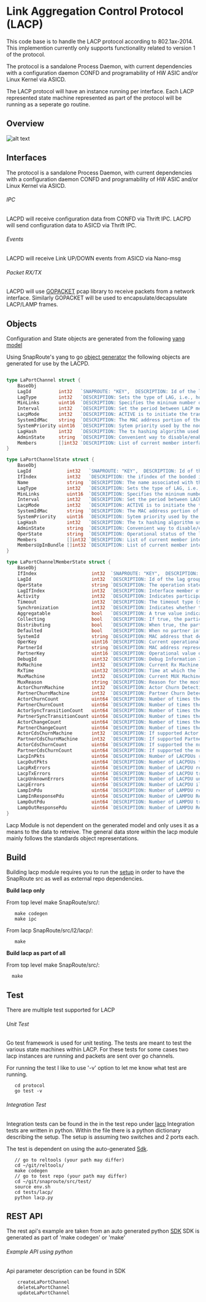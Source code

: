 # Link Aggregation Control Protocol (LACP)
This code base is to handle the LACP protocol according to 802.1ax-2014.  This implemention currently only supports functionality related to version 1 of the protocol.

The protocol is a sandalone Process Daemon, with current dependencies with a configuration daemon CONFD and programability of HW ASIC and/or Linux Kernel via ASICD.

The LACP protocol will have an instance running per interface.   Each LACP represented state machine represented as part of the protocol will be running as a seperate go routine.


## Overview
![alt text](docs/LACPArchitectureOverview.png)


## Interfaces
The protocol is a sandalone Process Daemon, with current dependencies with a configuration daemon CONFD and programability of HW ASIC and/or Linux Kernel via ASICD.

###### IPC
LACPD will receive configuration data from CONFD via Thrift IPC.
LACPD will send configuration data to ASICD via Thrift IPC.


###### Events
LACPD will receive Link UP/DOWN events from ASICD via Nano-msg

###### Packet RX/TX
LACPD will use [GOPACKET](https://github.com/SnapRoute/gopacket) pcap library to receive packets from a network interface.  Similarly GOPACKET will be used to encapsulate/decapsulate LACP/LAMP frames.


## Objects
Configuration and State objects are generated from the following [yang model](https://github.com/SnapRoute/models/tree/master/yangmodel/lacp) 

Using SnapRoute's yang to go [object generator](https://github.com/SnapRoute/reltools/tree/master/codegentools/structs) the following objects are generated for use by the LACPD.

```go

type LaPortChannel struct {
	BaseObj
	LagId          int32   `SNAPROUTE: "KEY",  DESCRIPTION: Id of the lag group`
	LagType        int32   `DESCRIPTION: Sets the type of LAG, i.e., how it is configured / maintained, SELECTION: LACP(0)/STATIC(1)`
	MinLinks       uint16  `DESCRIPTION: Specifies the mininum number of member interfaces that must be active for the aggregate interface to be available`
	Interval       int32   `DESCRIPTION: Set the period between LACP messages -- uses the lacp-period-type enumeration., SELECTION: SLOW(1)/FAST(0), DEFAULT: "1"`
	LacpMode       int32   `DESCRIPTION: ACTIVE is to initiate the transmission of LACP packets. PASSIVE is to wait for peer to initiate the transmission of LACP packets., SELECTION: ACTIVE(0)/PASSIVE(1), DEFAULT: "0"`
	SystemIdMac    string  `DESCRIPTION: The MAC address portion of the node's System ID. This is combined with the system priority to construct the 8-octet system-id, SELECTION: {'pattern': u'[0-9a-fA-F]{2}(:[0-9a-fA-F]{2}){5}'}`
	SystemPriority uint16  `DESCRIPTION: Sytem priority used by the node on this LAG interface. Lower value is higher priority for determining which node is the controlling system.`
	LagHash        int32   `DESCRIPTION: The tx hashing algorithm used by the lag group, SELECTION: LAYER2(0)/LAYER3_4(2)/LAYER2_3(1), DEFAULT: "0"`
	AdminState     string  `DESCRIPTION: Convenient way to disable/enable a lag group.  The behaviour should be such that all traffic should stop.  LACP frames should continue to be processed`
	Members        []int32 `DESCRIPTION: List of current member interfaces for the aggregate, expressed as references to existing interfaces`
}

type LaPortChannelState struct {
	BaseObj
	LagId             int32   `SNAPROUTE: "KEY",  DESCRIPTION: Id of the lag group`
	IfIndex           int32   `DESCRIPTION: the ifindex of the bonded interface`
	Name              string  `DESCRIPTION: The name associated with the aggregation object in linux`
	LagType           int32   `DESCRIPTION: Sets the type of LAG, i.e., how it is configured / maintained, SELECTION: LACP(0)/STATIC(1)`
	MinLinks          uint16  `DESCRIPTION: Specifies the mininum number of member interfaces that must be active for the aggregate interface to be available`
	Interval          int32   `DESCRIPTION: Set the period between LACP messages -- uses the lacp-period-type enumeration., SELECTION: SLOW(1)/FAST(0), DEFAULT: "1"`
	LacpMode          int32   `DESCRIPTION: ACTIVE is to initiate the transmission of LACP packets. PASSIVE is to wait for peer to initiate the transmission of LACP packets., SELECTION: ACTIVE(0)/PASSIVE(1), DEFAULT: "0"`
	SystemIdMac       string  `DESCRIPTION: The MAC address portion of the node's System ID. This is combined with the system priority to construct the 8-octet system-id, SELECTION: {'pattern': u'[0-9a-fA-F]{2}(:[0-9a-fA-F]{2}){5}'}`
	SystemPriority    uint16  `DESCRIPTION: Sytem priority used by the node on this LAG interface. Lower value is higher priority for determining which node is the controlling system.`
	LagHash           int32   `DESCRIPTION: The tx hashing algorithm used by the lag group, SELECTION: LAYER2(0)/LAYER3_4(2)/LAYER2_3(1), DEFAULT: "0"`
	AdminState        string  `DESCRIPTION: Convenient way to disable/enable a lag group.  The behaviour should be such that all traffic should stop.  LACP frames should continue to be processed`
	OperState         string  `DESCRIPTION: Operational status of the lag group.  If all ports are DOWN this will display DOWN.  If the group was admin disabled then will display DOWN.  No ports configured in group will display DOWN`
	Members           []int32 `DESCRIPTION: List of current member interfaces for the aggregate, expressed as references to existing interfaces`
	MembersUpInBundle []int32 `DESCRIPTION: List of current member interfaces for the aggregate, expressed as references to existing interfaces`
}

type LaPortChannelMemberState struct {
	BaseObj
	IfIndex                    int32  `SNAPROUTE: "KEY",  DESCRIPTION: Reference to aggregate member interface`
	LagId                      int32  `DESCRIPTION: Id of the lag group to which this port is associated with`
	OperState                  string `DESCRIPTION: The operation state, typically UP IN BUNDLE, or DOWN`
	LagIfIndex                 int32  `DESCRIPTION: Interface member of the LACP aggregate`
	Activity                   int32  `DESCRIPTION: Indicates participant is active or passive, SELECTION: ACTIVE(0)/PASSIVE(1)`
	Timeout                    int32  `DESCRIPTION: The timeout type (short or long) used by the participant, SELECTION: SHORT(1)/LONG(0)`
	Synchronization            int32  `DESCRIPTION: Indicates whether the participant is in-sync or out-of-sync, SELECTION: OUT_SYNC(1)/IN_SYNC(0)`
	Aggregatable               bool   `DESCRIPTION: A true value indicates that the participant will allow the link to be used as part of the aggregate. A false value indicates the link should be used as an individual link`
	Collecting                 bool   `DESCRIPTION: If true, the participant is collecting incoming frames on the link, otherwise false`
	Distributing               bool   `DESCRIPTION: When true, the participant is distributing outgoing frames; when false, distribution is disabled`
	Defaulted                  bool   `DESCRIPTION: When no partner information is exchanged port will come up in a defaulted state`
	SystemId                   string `DESCRIPTION: MAC address that defines the local system ID for the aggregate interface, SELECTION: {'pattern': u'[0-9a-fA-F]{2}(:[0-9a-fA-F]{2}){5}'}`
	OperKey                    uint16 `DESCRIPTION: Current operational value of the key for the aggregate interface`
	PartnerId                  string `DESCRIPTION: MAC address representing the protocol partner's interface system ID, SELECTION: {'pattern': u'[0-9a-fA-F]{2}(:[0-9a-fA-F]{2}){5}'}`
	PartnerKey                 uint16 `DESCRIPTION: Operational value of the protocol partner's key`
	DebugId                    uint32 `DESCRIPTION: Debug Information Id`
	RxMachine                  int32  `DESCRIPTION: Current Rx Machine State, SELECTION: RX_CURRENT(0)/RX_PORT_DISABLE(5)/RX_DEFAULTED(2)/RX_LACP_DISABLED(4)/RX_EXPIRED(1)/RX_INITIALIZE(3)`
	RxTime                     uint32 `DESCRIPTION: Time at which the last LACPDU was received by a given port,  in terms of centiseconds since the system was last reset`
	MuxMachine                 int32  `DESCRIPTION: Current MUX Machine State, SELECTION: MUX_COLLECTING(3)/MUX_COLLECTING_DISTRIBUTING_DEFAULTED(7)/MUX_COLLECTING_DISTRIBUTING(5)/MUX_DISTRIBUTING_DEFAULTED(6)/MUX_ATTACHED(2)/MUX_DETACHED(0)/MUX_DISTRIBUTING(4)/MUX_WAITING(1)`
	MuxReason                  string `DESCRIPTION: Reason for the most recent MUX state change`
	ActorChurnMachine          int32  `DESCRIPTION: Actor Churn Detection Machine State, SELECTION: CHURN_NO_CHURN(0)/CHURN_CHURN(1)`
	PartnerChurnMachine        int32  `DESCRIPTION: Partner Churn Detection Machine State, SELECTION: CHURN_NO_CHURN(0)/CHURN_CHURN(1)`
	ActorChurnCount            uint64 `DESCRIPTION: Number of times the Actor State machine has entered the  ACTOR_CHURN state`
	PartnerChurnCount          uint64 `DESCRIPTION: Number of times the Partner State machine has entered the  ACTOR_CHURN state`
	ActorSyncTransitionCount   uint64 `DESCRIPTION: Number of times the Actor's Mux state machine has entered the  IN_SYNC state.`
	PartnerSyncTransitionCount uint64 `DESCRIPTION: Number of times the Partner's Mux state machine has entered the  IN_SYNC state.`
	ActorChangeCount           uint64 `DESCRIPTION: Number of times the Actor's perception of the LAG ID for the  Aggregation Port has changed.`
	PartnerChangeCount         uint64 `DESCRIPTION: Number of times the Partner's perception of the LAG ID for the  Aggregation Port has changed.`
	ActorCdsChurnMachine       int32  `DESCRIPTION: If supported Actor CDS Churn Machine State, SELECTION: CHURN_NO_CHURN(0)/CHURN_CHURN(1)`
	PartnerCdsChurnMachine     int32  `DESCRIPTION: If supported Partner CDS Churn Machine State, SELECTION: CHURN_NO_CHURN(0)/CHURN_CHURN(1)`
	ActorCdsChurnCount         uint64 `DESCRIPTION: If supported the number of times the Actor CDS Churn state has entered the ACTOR_CDS_CHURN state`
	PartnerCdsChurnCount       uint64 `DESCRIPTION: If supported the number of times the Actor CDS Churn state has entered the ACTOR_CDS_CHURN state`
	LacpInPkts                 uint64 `DESCRIPTION: Number of LACPDUs received`
	LacpOutPkts                uint64 `DESCRIPTION: Number of LACPDUs transmitted`
	LacpRxErrors               uint64 `DESCRIPTION: Number of LACPDU receive packet errors`
	LacpTxErrors               uint64 `DESCRIPTION: Number of LACPDU transmit packet errors`
	LacpUnknownErrors          uint64 `DESCRIPTION: Number of LACPDU unknown packet errors`
	LacpErrors                 uint64 `DESCRIPTION: Number of LACPDU illegal packet errors`
	LampInPdu                  uint64 `DESCRIPTION: Number of LAMPDU received`
	LampInResponsePdu          uint64 `DESCRIPTION: Number of LAMPDU Response received`
	LampOutPdu                 uint64 `DESCRIPTION: Number of LAMPDU transmited`
	LampOutResponsePdu         uint64 `DESCRIPTION: Number of LAMPDU Response received`
}
```
Lacp Module is not dependent on the generated model and only uses it as a means to the data to retreive.  The general data store within the lacp module mainly follows the standards object representations.




## Build
Building lacp module requires you to run the [setup](https://github.com/SnapRoute/reltools/blob/master/setupDev.py) in order to have the SnapRoute src as well as external repo dependencies.

**Build lacp only**

From top level make SnapRoute/src/:
```
   make codegen
   make ipc
```
From lacp SnapRoute/src/l2/lacp/:
```
   make
```
**Build lacp as part of all**

From top level make SnapRoute/src/:
```
  make
```

## Test
There are multiple test supported for LACP

###### Unit Test
Go test framework is used for unit testing.   The tests are meant to test the various state machines within LACP.  For these tests for some cases two lacp instances are running and packets are sent over go channels.

For running the test I like to use '-v' option to let me know what test are running.
```
   cd protocol
   go test -v
```

###### Integration Test
Integration tests can be found in the in the test repo under [lacp](https://github.com/SnapRoute/test/blob/master/tests/lacp/lacp.py)
Integration tests are written in python.   Within the file there is a python dictionary describing the setup.  The setup is assuming two switches and 2 ports each.  


The test is dependent on using the auto-generated [Sdk](https://github.com/SnapRoute/flexSdk/blob/master/py/flexswitchV2.py).

```
   // go to reltools (your path may differ)
   cd ~/git/reltools/
   make codegen
   // go to test repo (your path may differ)
   cd ~/git/snaproute/src/test/
   source env.sh
   cd tests/lacp/
   python lacp.py
```


## REST API
The rest api's example are taken from an auto generated python [SDK](https://github.com/SnapRoute/flexSdk/tree/master/py)
SDK is generated as part of 'make codegen' or 'make'

###### Example API using python
Api parameter description can be found in SDK
```
    createLaPortChannel
    deleteLaPortChannel
    updateLaPortChannel
```

